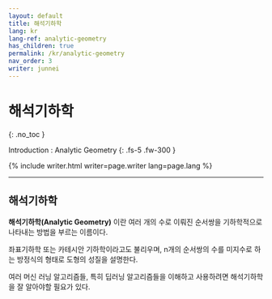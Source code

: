 ```yaml
---
layout: default
title: 해석기하학
lang: kr
lang-ref: analytic-geometry
has_children: true
permalink: /kr/analytic-geometry
nav_order: 3
writer: junnei
---
```


# 해석기하학
{: .no_toc }


Introduction : Analytic Geometry
{: .fs-5 .fw-300 }


{% include writer.html writer=page.writer lang=page.lang %}

---

## 해석기하학

**해석기하학(Analytic Geometry)** 이란 여러 개의 수로 이뤄진 순서쌍을 기하학적으로 나타내는 방법을 부르는 이름이다.

좌표기하학 또는 카테시안 기하학이라고도 불리우며, n개의 순서쌍의 수를 미지수로 하는 방정식의 형태로 도형의 성질을 설명한다. 

여러 머신 러닝 알고리즘들, 특히 딥러닝 알고리즘들을 이해하고 사용하려면 해석기하학을 잘 알아야할 필요가 있다.